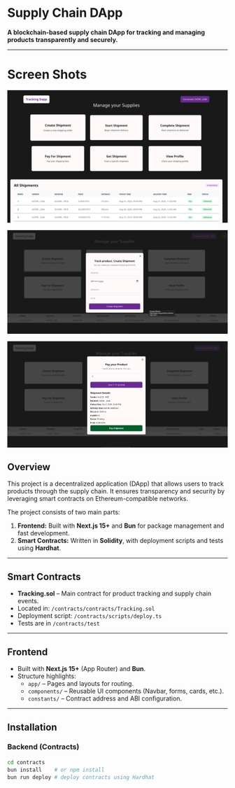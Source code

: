 # Supply Chain DApp

**A blockchain-based supply chain DApp for tracking and managing products transparently and securely.**

---

# Screen Shots
![Home Page](./frontend/public/homepage.png)

![Create Product Page](./frontend/public/createpage.png)

![Payment Page](./frontend/public/paymentpage.png)

## Overview

This project is a decentralized application (DApp) that allows users to track products through the supply chain. It ensures transparency and security by leveraging smart contracts on Ethereum-compatible networks.  

The project consists of two main parts:  

1. **Frontend:** Built with **Next.js 15+** and **Bun** for package management and fast development.  
2. **Smart Contracts:** Written in **Solidity**, with deployment scripts and tests using **Hardhat**.  

---

## Smart Contracts

- **Tracking.sol** – Main contract for product tracking and supply chain events.  
- Located in: `/contracts/contracts/Tracking.sol`  
- Deployment script: `/contracts/scripts/deploy.ts`  
- Tests are in `/contracts/test`  

---

## Frontend

- Built with **Next.js 15+** (App Router) and **Bun**.  
- Structure highlights:
  - `app/` – Pages and layouts for routing.  
  - `components/` – Reusable UI components (Navbar, forms, cards, etc.).  
  - `constants/` – Contract address and ABI configuration.  

---

## Installation

### Backend (Contracts)

```bash
cd contracts
bun install    # or npm install
bun run deploy # deploy contracts using Hardhat
